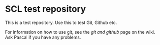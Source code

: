# SCL test repository

This is a test repository. Use this to test Git, Github etc.

For information on how to use git, see the *git and github* page on the wiki. Ask Pascal if you have any problems.
